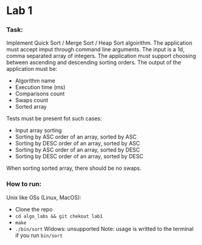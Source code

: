 # Lab 1
### Task:
Implement Quick Sort / Merge Sort / Heap Sort algoirithm. The application must
accept imput through command line arguments. The input is a 1d, comma separated
array of integers. The application must support choosing between ascending and
descending sorting orders.
The output of the application must be:
 - Algorithm name
 - Execution time (ms)
 - Comparisons count
 - Swaps count
 - Sorted array

Tests must be present fot such cases:
 - Input array sorting
 - Sorting by ASC order of an array, sorted by ASC
 - Sorting by DESC order of an array, sorted by ASC
 - Sorting by ASC order of an array, sorted by DESC
 - Sorting by DESC order of an array, sorted by DESC

When sorting sorted array, there should be no swaps.

### How to run:
Unix like OSs (Linux, MacOS):
 - Clone the repo
 - `cd algo_labs && git chekout lab1`
 - `make`
 - `./bin/sort`
Widows: unsupported
Note: usage is writted to the terminal if you run `bin/sort`

